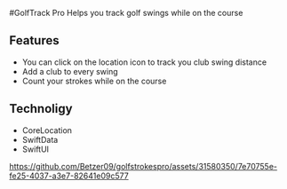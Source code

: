#GolfTrack Pro
Helps you track golf swings while on the course

## Features 
* You can click on the location icon to track you club swing distance
* Add a club to every swing
* Count your strokes while on the course

## Technoligy 
* CoreLocation
* SwiftData
* SwiftUI





https://github.com/Betzer09/golfstrokespro/assets/31580350/7e70755e-fe25-4037-a3e7-82641e09c577

